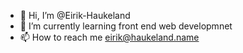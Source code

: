 - 👋 Hi, I’m @Eirik-Haukeland
- 🌱 I’m currently learning front end web developmnet
- 📫 How to reach me eirik@haukeland.name

<!---
Eirik-Haukeland/Eirik-Haukeland is a ✨ special ✨ repository because its `README.md` (this file) appears on your GitHub profile.
You can click the Preview link to take a look at your changes.
--->

